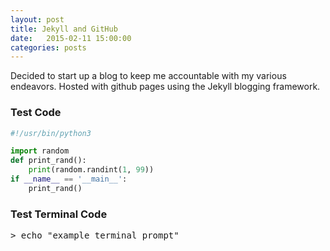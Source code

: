 ```yaml
---
layout: post
title: Jekyll and GitHub
date:   2015-02-11 15:00:00
categories: posts
---
```


Decided to start up a blog to keep me accountable with my various endeavors. Hosted with github pages using the Jekyll blogging framework. 


### Test Code
```python
#!/usr/bin/python3 

import random
def print_rand():
    print(random.randint(1, 99))
if __name__ == '__main__':
    print_rand()
```

### Test Terminal Code
<pre class=terminal>
> echo "example terminal prompt"
</pre>
